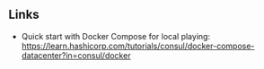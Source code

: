 ## Links

* Quick start with Docker Compose for local playing: https://learn.hashicorp.com/tutorials/consul/docker-compose-datacenter?in=consul/docker